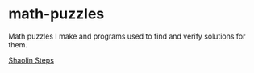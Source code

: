 # math-puzzles
Math puzzles I make and programs used to find and verify solutions for them.

[Shaolin Steps](https://github.com/cohadar/math-puzzles/blob/master/shaolin_steps.md)
